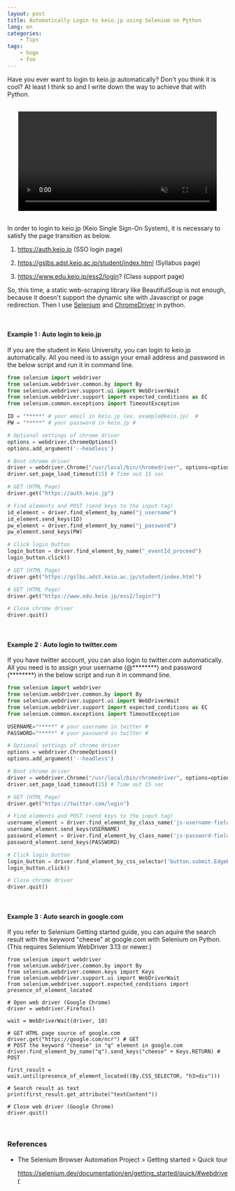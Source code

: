 ```yaml
---
layout: post
title: Automatically Login to keio.jp using Selenium on Python
lang: en
categories:
    - Tips
tags:
    - hoge
    - foo
---
```


Have you ever want to login to keio.jp automatically? Don't you think it is cool? At least I think so and I write down the way to achieve that with Python.



<br>



<div style="text-align:center">
  <video style="width: 90%;" controls autoplay loop muted>
    <source src="{{ "/assets/video/keio_login.mp4" | relative_url }}" type="video/mp4">
    <p>Your browser does not support the video tag.</p>
  </video>
</div>


<br>



In order to login to keio.jp (Keio Single Sign-On System), it is necessary to satisfy the page transition as below. 

1. https://auth.keio.jp (SSO login page)

2. https://gslbs.adst.keio.ac.jp/student/index.html (Syllabus page)

3. https://www.edu.keio.jp/ess2/login? (Class support page)

So, this time, a static web-scraping library like BeautifulSoup is not enough, because it doesn't support the dynamic site with Javascript or page redirection. Then I use [Selenium](https://selenium.dev/documentation/en/) and [ChromeDriver](http://chromedriver.chromium.org/getting-started) in python.



<br>




#### Example 1 : Auto login to keio.jp

If you are the student in Keio University, you can login to keio.jp automatically. All you need is to assign your email address and password in the below script and run it in command line.

```python
from selenium import webdriver
from selenium.webdriver.common.by import By
from selenium.webdriver.support.ui import WebDriverWait
from selenium.webdriver.support import expected_conditions as EC
from selenium.common.exceptions import TimeoutException

ID = "*****" # your email in keio.jp (ex. example@keio.jp)  #
PW = "*****" # your password in keio.jp #

# Optional settings of chrome driver
options = webdriver.ChromeOptions()
options.add_argument('--headless')

# Boot chrome driver
driver = webdriver.Chrome("/usr/local/bin/chromedriver", options=options)
driver.set_page_load_timeout(15) # Time out 15 sec

# GET (HTML Page)
driver.get("https://auth.keio.jp")

# Find elements and POST (send keys to the input tag)
id_element = driver.find_element_by_name("j_username")
id_element.send_keys(ID)
pw_element = driver.find_element_by_name("j_password")
pw_element.send_keys(PW)

# Click login button
login_button = driver.find_element_by_name("_eventId_proceed")
login_button.click()

# GET (HTML Page)
driver.get("https://gslbs.adst.keio.ac.jp/student/index.html")

# GET (HTML Page)
driver.get("https://www.edu.keio.jp/ess2/login?")

# Close chrome driver
driver.quit()
```



<br>



#### Example 2 : Auto login to twitter.com

If you have twitter account, you can also login to twitter.com automatically. All you need is to assign your username (@\*\*\*\*\*\*\*\*) and password (\*\*\*\*\*\*\*\*) in the below script and run it in command line.


```python
from selenium import webdriver
from selenium.webdriver.common.by import By
from selenium.webdriver.support.ui import WebDriverWait
from selenium.webdriver.support import expected_conditions as EC
from selenium.common.exceptions import TimeoutException

USERNAME="*****" # your username in twitter #
PASSWORD="*****" # your password in twitter #

# Optional settings of chrome driver
options = webdriver.ChromeOptions()
options.add_argument('--headless')

# Boot chrome driver
driver = webdriver.Chrome("/usr/local/bin/chromedriver", options=options)
driver.set_page_load_timeout(15) # Time out 15 sec

# GET (HTML Page)
driver.get("https://twitter.com/login")

# Find elements and POST (send keys to the input tag)
username_element = driver.find_element_by_class_name('js-username-field')
username_element.send_keys(USERNAME)
password_element = driver.find_element_by_class_name('js-password-field')
password_element.send_keys(PASSWORD)

# Click login button
login_button = driver.find_element_by_css_selector('button.submit.EdgeButton.EdgeButton--primary.EdgeButtom--medium')
login_button.click()

# Close chrome driver
driver.quit()
```



<br>



#### Example 3 : Auto search in google.com

If you refer to Selenium Getting started guide, you can aquire the search result with the keyword "cheese" at google.com with Selenium on Python. (This requires Selenium WebDriver 3.13 or newer.)

```
from selenium import webdriver
from selenium.webdriver.common.by import By
from selenium.webdriver.common.keys import Keys
from selenium.webdriver.support.ui import WebDriverWait
from selenium.webdriver.support.expected_conditions import presence_of_element_located

# Open web driver (Google Chrome)
driver = webdriver.Firefox()

wait = WebDriverWait(driver, 10) 

# GET HTML page source of google.com
driver.get("https://google.com/ncr") # GET 
# POST the keyword "cheese" in "q" element in google.com
driver.find_element_by_name("q").send_keys("cheese" + Keys.RETURN) # POST 

first_result = wait.until(presence_of_element_located((By.CSS_SELECTOR, "h3>div")))

# Search result as text
print(first_result.get_attribute("textContent"))

# Close web driver (Google Chrome)
driver.quit()
```



<br>



### References

- The Selenium Browser Automation Project > Getting started > Quick tour

  https://selenium.dev/documentation/en/getting_started/quick/#webdriver



